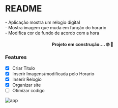 # README

<p> - Aplicação mostra um relogio digital <br> 
        - Mostra imagem que muda em função do horario <br> 
        - Modifica cor de fundo de acordo com a hora
</p>

<h4 align= "center">Projeto em construção.... &#x1F913; &#x1F680;</h4>

### Features

 - [x] Criar Titulo
 - [x] Inserir Imagens/modificada pelo Horario
 - [x] Inserir Relogio
 - [x] Organizar site
 - [  ] Otimizar codigo

![app](https://user-images.githubusercontent.com/98619218/174005873-24b0bb6e-7f1a-4bfe-a87a-4db14e2d6978.gif)
